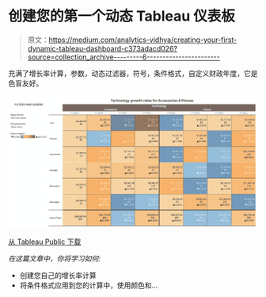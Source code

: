 # 创建您的第一个动态 Tableau 仪表板

> 原文：<https://medium.com/analytics-vidhya/creating-your-first-dynamic-tableau-dashboard-c373adacd026?source=collection_archive---------6----------------------->

充满了增长率计算，参数，动态过滤器，符号，条件格式，自定义财政年度，它是色盲友好。

![](img/e8b0ce8bee9c92646e503969c6e4f1d0.png)

[从 Tableau Public 下载](https://public.tableau.com/profile/nikki.smit1659#!/vizhome/GrowthRatesforTechnology/Dashboard1?publish=yes)

*在这篇文章中，你将学习如何:*

*   创建您自己的增长率计算
*   将条件格式应用到您的计算中，使用颜色和…